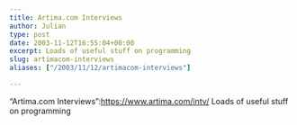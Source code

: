 ```yaml
---
title: Artima.com Interviews
author: Julian
type: post
date: 2003-11-12T16:55:04+00:00
excerpt: Loads of useful stuff on programming
slug: artimacom-interviews 
aliases: ["/2003/11/12/artimacom-interviews"]

---
```

&#8220;Artima.com Interviews&#8221;:https://www.artima.com/intv/ Loads of useful stuff on programming
